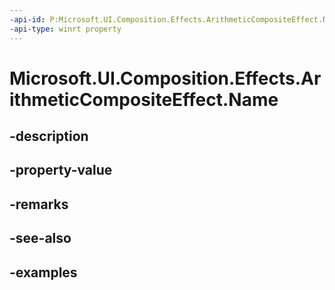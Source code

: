 ```yaml
---
-api-id: P:Microsoft.UI.Composition.Effects.ArithmeticCompositeEffect.Name
-api-type: winrt property
---
```


# Microsoft.UI.Composition.Effects.ArithmeticCompositeEffect.Name

<!--
public string Name { get; set; }
-->


## -description

## -property-value

## -remarks

## -see-also

## -examples


